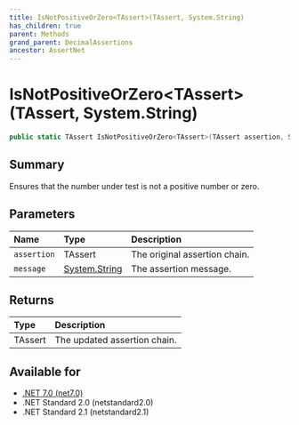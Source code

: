 ```yaml
---
title: IsNotPositiveOrZero<TAssert>(TAssert, System.String)
has_children: true
parent: Methods
grand_parent: DecimalAssertions
ancestor: AssertNet
---
```

# IsNotPositiveOrZero&lt;TAssert&gt;(TAssert, System.String)

```csharp
public static TAssert IsNotPositiveOrZero<TAssert>(TAssert assertion, System.String message);
```

## Summary
Ensures that the number under test is not a positive number or zero.

## Parameters
|Name|Type|Description|
|:-|:-|:-|
|`assertion`|TAssert|The original assertion chain.|
|`message`|[System.String](https://learn.microsoft.com/en-us/dotnet/api/system.string)|The assertion message.|

## Returns
|Type|Description|
|:-|:-|
|TAssert|The updated assertion chain.|

## Available for
- [.NET 7.0 (net7.0)](https://versionsof.net/core/7.0/)
- .NET Standard 2.0 (netstandard2.0)
- .NET Standard 2.1 (netstandard2.1)
